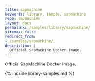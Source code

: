 ```yaml
---
title: sapmachine
keywords: library, sample, sapmachine
repo: sapmachine
layout: docs
permalink: /samples/library/sapmachine/
sitemap: false
redirect_from:
- /samples/sapmachine/
description: |
  Official SapMachine Docker Image.
---
```


Official SapMachine Docker Image.


{% include library-samples.md %}
